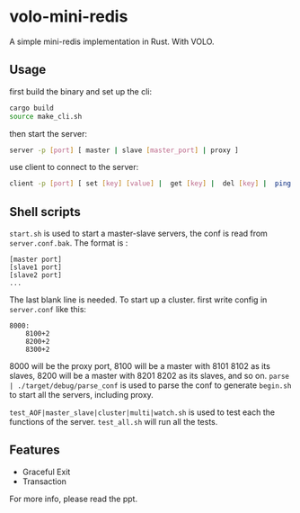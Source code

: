 # volo-mini-redis

A simple mini-redis implementation in Rust. With VOLO.

## Usage

first build the binary and set up the cli:

```bash
cargo build
source make_cli.sh
```

then start the server:

```bash
server -p [port] [ master | slave [master_port] | proxy ]
```

use client to connect to the server:

```bash
client -p [port] [ set [key] [value] |  get [key] |  del [key] |  ping [key] | ]
```

## Shell scripts

`start.sh` is used to start a master-slave servers, the conf is read from `server.conf.bak`. The format is :
```
[master port]
[slave1 port]
[slave2 port]
...

```
The last blank line is needed.
To start up a cluster. first write config in `server.conf` like this:
```
8000:
    8100+2
    8200+2
    8300+2
```
8000 will be the proxy port, 8100 will be a master with 8101 8102 as its slaves, 8200 will be a master with 8201 8202 as its slaves, and so on. 
`parse | ./target/debug/parse_conf` is used to  parse the conf to generate `begin.sh` to start all the servers, including proxy.

`test_AOF|master_slave|cluster|multi|watch.sh` is used to test each the functions of the server.
`test_all.sh` will run all the tests.

## Features

- Graceful Exit
- Transaction

For more info, please read the ppt.